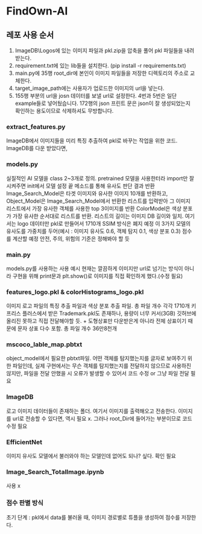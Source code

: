 # FindOwn-AI
## 레포 사용 순서
1. ImageDB\\Logos에 있는 이미지 파일과 pkl.zip을 압축을 풀어 pkl 파일들을 내려 받는다.
2. requirement.txt에 있는 lib들을 설치한다. (pip install -r requirements.txt)
3. main.py에 35행 root_dir에 본인이 이미지 파일들을 저장한 디렉토리의 주소로 교체한다.
4. target_image_path에는 사용자가 업로드한 이미지의 url을 넣는다.
5. 155행 부분의 url을 josn 데이터를 보낼 url로 설정한다.
4번과 5번은 일단 example들로 넣어뒀습니다. 172행의 json 프린트 문은 json이 잘 생성되었는지 확인하는 용도이므로
삭제하셔도 무방합니다.

### extract_features.py
ImageDB에서 이미지들을 미리 특징 추출하여 pkl로 바꾸는 작업을 위한 코드. ImageDB를 다운 받았다면, 
### models.py
실질적인 AI 모델을 class 2~3개로 정의. pretrained 모델을 사용한터라 import만 잘 시켜주면 init에서 모델 설정 끝
메소드를 통해 유사도 판단 결과 반환
Image_Search_Model은 타겟 이미지와 유사한 이미지 10개를 반환하고, Object_Model은 Image_Search_Model에서 반환한 리스트를 입력받아 그 이미지 리스트에서 가장 유사한 객체를 사용한 top 3이미지를 반환
ColorModel은 색상 분포가 가장 유사한 순서대로 리스트를 반환. 리스트의 길이는 이미지 DB 길이와 일치. 여기서는 logo 데이터만 pkl로 만들어서 1710개
SSIM 방식은 폐지 예정
이 3가지 모델의 유사도를 가중치를 두어(예시 : 이미지 유사도 0.6, 객체 탐지 0.1, 색상 분포 0.3) 점수를 계산할 예정
안전, 주의, 위험의 기준은 정해봐야 할 듯
### main.py
models.py를 사용하는 사용 예시
현재는 깔끔하게 이미지만 url로 넘기는 방식이 아니라 구현을 위해 print문과 plt.show()로 이미지를 직접 확인하게 했다.(수정 필요)
### features_logo.pkl & colorHistograms_logo.pkl
이미지 로고 파일의 특징 추출 파일과 색상 분포 추출 파일. 총 파일 개수 각각 1710개
키프리스 플러스에서 받은 Trademark.pkl도 존재하나, 용량이 너무 커서(3GB) 깃허브에 올리진 못하고 직접 전달해야할 듯. + 도형상표만 다운받은게 아니라 전체 상표이기 때문에 문자 상표 다수 포함. 총 파일 개수 36만8천개
### mscoco_lable_map.pbtxt
object_model에서 필요한 pbtxt파일. 어떤 객체를 탐지했는지를 글자로 보여주기 위한 파일인데, 실제 구현에서는 무슨 객체를 탐지했는지를 전달하지 않으므로 사용하진 않지만, 파일을 전달 안했을 시 오류가 발생할 수 있어서 코드 수정 or 그냥 파일 전달 필요
### ImageDB
로고 이미지 데이터들이 존재하는 폴더. 여기서 이미지를 출력해오고 전송한다. 이미지를 url로 전송할 수 있다면, 역시 필요 x. 그러나 root_Dir에 들어가는 부분이므로 코드 수정 필요
### EfficientNet
이미지 유사도 모델에서 불러와야 하는 모델인데 없어도 되나? 싶다. 확인 필요
### Image_Search_TotalImage.ipynb
사용 x 

### 점수 판별 방식
초기 단계 : pkl에서 data를 불러올 때, 이미지 경로별로 튜플을 생성하여 점수를 저장한다. 